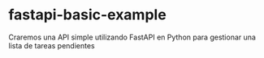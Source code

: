 # fastapi-basic-example
Craremos una API simple utilizando FastAPI en Python para gestionar una lista de tareas pendientes
